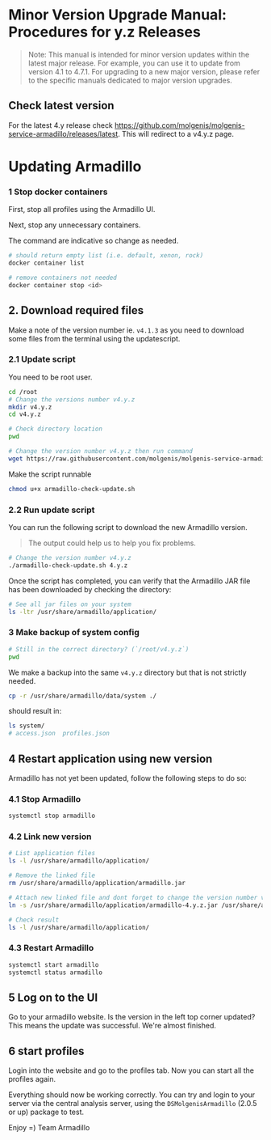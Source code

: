 # Minor Version Upgrade Manual: Procedures for y.z Releases

> Note: This manual is intended for minor version updates within the latest major release. For example, you can use it to update from version 4.1 to 4.7.1. For upgrading to a new major version, please refer to the specific manuals dedicated to major version upgrades.

## Check latest version

For the latest 4.y release check https://github.com/molgenis/molgenis-service-armadillo/releases/latest. This will redirect to a v4.y.z page.

# Updating Armadillo

### 1 Stop docker containers

First, stop all profiles using the Armadillo UI.

Next, stop any unnecessary containers.

The command are indicative so change as needed.

```bash
# should return empty list (i.e. default, xenon, rock)
docker container list

# remove containers not needed
docker container stop <id>
```

## 2. Download required files

Make a note of the version number ie. `v4.1.3` as you need to download some files from the terminal using the updatescript.

### 2.1 Update script

You need to be root user.

```bash
cd /root
# Change the versions number v4.y.z
mkdir v4.y.z
cd v4.y.z

# Check directory location
pwd
```

```bash
# Change the version number v4.y.z then run command
wget https://raw.githubusercontent.com/molgenis/molgenis-service-armadillo/v4.y.z/scripts/install/armadillo-check-update.sh
```

Make the script runnable
```bash
chmod u+x armadillo-check-update.sh
```

### 2.2 Run update script

You can run the following script to download the new Armadillo version.

> The output could help us to help you fix problems.

```bash
# Change the version number v4.y.z
./armadillo-check-update.sh 4.y.z
```

Once the script has completed, you can verify that the Armadillo JAR file has been downloaded by checking the directory:

```bash
# See all jar files on your system
ls -ltr /usr/share/armadillo/application/
```

### 3 Make backup of system config

```bash
# Still in the correct directory? (`/root/v4.y.z`)
pwd
```

We make a backup into the same `v4.y.z` directory but that is not strictly needed.

```bash
cp -r /usr/share/armadillo/data/system ./
```

should result in:

```bash
ls system/
# access.json  profiles.json
```

## 4 Restart application using new version

Armadillo has not yet been updated, follow the following steps to do so:

### 4.1 Stop Armadillo

```bash
systemctl stop armadillo
```

### 4.2 Link new version

```bash
# List application files
ls -l /usr/share/armadillo/application/

# Remove the linked file
rm /usr/share/armadillo/application/armadillo.jar

# Attach new linked file and dont forget to change the version number v4.y.z
ln -s /usr/share/armadillo/application/armadillo-4.y.z.jar /usr/share/armadillo/application/armadillo.jar

# Check result
ls -l /usr/share/armadillo/application/
```

### 4.3 Restart Armadillo

```bash
systemctl start armadillo
systemctl status armadillo
```

## 5 Log on to the UI

Go to your armadillo website. Is the version in the left top corner updated? This means the update was successful. We're
almost finished. 

## 6 start profiles

Login into the website and go to the profiles tab. Now you can start all the profiles again.

Everything should now be working correctly. You can try and login to your server via the central analysis server, using
the `DSMolgenisArmadillo` (2.0.5 or up) package to test. 

Enjoy =)
Team Armadillo
